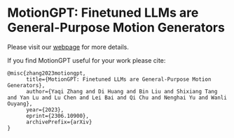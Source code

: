 # MotionGPT: Finetuned LLMs are General-Purpose Motion Generators

Please visit our [webpage](https://qiqiapink.github.io/MotionGPT) for more details.

If you find MotionGPT useful for your work please cite:
```
@misc{zhang2023motiongpt,
      title={MotionGPT: Finetuned LLMs are General-Purpose Motion Generators}, 
      author={Yaqi Zhang and Di Huang and Bin Liu and Shixiang Tang and Yan Lu and Lu Chen and Lei Bai and Qi Chu and Nenghai Yu and Wanli Ouyang},
      year={2023},
      eprint={2306.10900},
      archivePrefix={arXiv}
}
```
